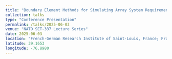 ```yaml
---
title: "Boundary Element Methods for Simulating Array System Requirements in Acoustic Beamforming"
collection: talks
type: "Conference Presentation"
permalink: /talks/2025-06-03
venue: "NATO SET-337 Lecture Series"
date: 2025-06-03
location: "French-German Research Institute of Saint-Louis, France; Fraunhofer FKIE, Germany; Johns Hopkins APL, USA"
latitude: 39.1653
longitude: -76.8980
---
```

